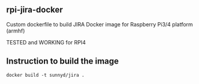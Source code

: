 ## rpi-jira-docker

Custom dockerfile to build JIRA Docker image for Raspberry Pi3/4 platform (armhf)

TESTED and WORKING for RPI4

## Instruction to build the image
```
docker build -t sunnyd/jira .
```